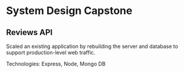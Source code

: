 # System Design Capstone
## Reviews API

Scaled an existing application by rebuilding the server and database to support production-level web traffic.

Technologies:
Express, Node, Mongo DB
